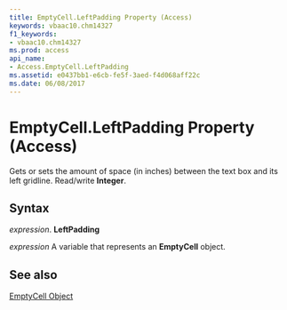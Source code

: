 ```yaml
---
title: EmptyCell.LeftPadding Property (Access)
keywords: vbaac10.chm14327
f1_keywords:
- vbaac10.chm14327
ms.prod: access
api_name:
- Access.EmptyCell.LeftPadding
ms.assetid: e0437bb1-e6cb-fe5f-3aed-f4d068aff22c
ms.date: 06/08/2017
---
```



# EmptyCell.LeftPadding Property (Access)

Gets or sets the amount of space (in inches) between the text box and its left gridline. Read/write  **Integer**.


## Syntax

 _expression_. **LeftPadding**

 _expression_ A variable that represents an **EmptyCell** object.


## See also


[EmptyCell Object](Access.EmptyCell.md)


